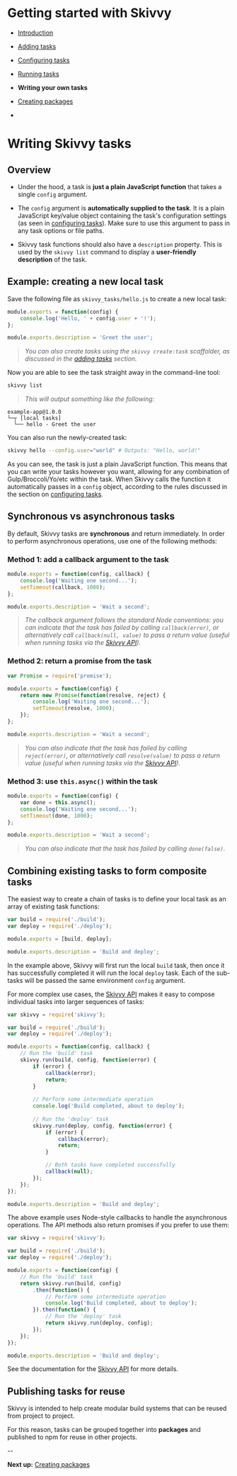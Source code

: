 # Getting started with Skivvy

- [Introduction](00-introduction.md)
- [Adding tasks](01-adding-tasks.md)
- [Configuring tasks](02-configuring-tasks.md)
- [Running tasks](03-running-tasks.md)
- **Writing your own tasks**
- [Creating packages](05-creating-packages.md)

-

# Writing Skivvy tasks

## Overview
- Under the hood, a task is **just a plain JavaScript function** that takes a single `config` argument.

- The `config` argument is **automatically supplied to the task**. It is a plain JavaScript key/value object containing the task's configuration settings (as seen in [configuring tasks](02-configuring-tasks.md)). Make sure to use this argument to pass in any task options or file paths.

- Skivvy task functions should also have a `description` property. This is used by the `skivvy list` command to display a **user-friendly description** of the task.

## Example: creating a new local task

Save the following file as `skivvy_tasks/hello.js` to create a new local task:

```javascript
module.exports = function(config) {
	console.log('Hello, ' + config.user + '!');
};

module.exports.description = 'Greet the user';
```
> _You can also create tasks using the `skivvy create:task` scaffolder, as discussed in the [adding tasks](01-adding-tasks.md) section._

Now you are able to see the task straight away in the command-line tool:

```bash
skivvy list
```

> _This will output something like the following:_
```
example-app@1.0.0
└─┬ [local tasks]
  └── hello - Greet the user
```

You can also run the newly-created task:

```bash
skivvy hello --config.user="world" # Outputs: "Hello, world!"
```

As you can see, the task is just a plain JavaScript function. This means that you can write your tasks however you want, allowing for any combination of Gulp/Broccoli/Yo/etc within the task. When Skivvy calls the function it automatically passes in a `config` object, according to the rules discussed in the section on [configuring tasks](02-configuring-tasks.md).


## Synchronous vs asynchronous tasks

By default, Skivvy tasks are **synchronous** and return immediately. In order to perform asynchronous operations, use one of the following methods:

### Method 1: add a callback argument to the task

```javascript
module.exports = function(config, callback) {
	console.log('Waiting one second...');
	setTimeout(callback, 1000);
};

module.exports.description = 'Wait a second';
```
> _The callback argument follows the standard Node conventions: you can indicate that the task has failed by calling `callback(error)`, or alternatively call `callback(null, value)` to pass a return value (useful when running tasks via the [Skivvy API](../api.md#skivvy.run))._

### Method 2: return a promise from the task

```javascript
var Promise = require('promise');

module.exports = function(config) {
	return new Promise(function(resolve, reject) {
		console.log('Waiting one second...');
		setTimeout(resolve, 1000);
	});
};

module.exports.description = 'Wait a second';
```
> _You can also indicate that the task has failed by calling `reject(error)`, or alternatively call `resolve(value)` to pass a return value (useful when running tasks via the [Skivvy API](../api.md#skivvy.run))._

### Method 3: use `this.async()` within the task

```javascript
module.exports = function(config) {
	var done = this.async();
	console.log('Waiting one second...');
	setTimeout(done, 1000);
};

module.exports.description = 'Wait a second';
```

> _You can also indicate that the task has failed by calling `done(false)`._


## Combining existing tasks to form composite tasks

The easiest way to create a chain of tasks is to define your local task as an array of existing task functions:

```javascript
var build = require('./build');
var deploy = require('./deploy');

module.exports = [build, deploy];

module.exports.description = 'Build and deploy';
```

In the example above, Skivvy will first run the local `build` task, then once it has successfully completed it will run the local `deploy` task. Each of the sub-tasks will be passed the same environment `config` argument.

For more complex use cases, the [Skivvy API](../api.md) makes it easy to compose individual tasks into larger sequences of tasks:

```javascript
var skivvy = require('skivvy');

var build = require('./build');
var deploy = require('./deploy');

module.exports = function(config, callback) {
	// Run the 'build' task
	skivvy.run(build, config, function(error) {
		if (error) {
			callback(error);
			return;
		}
		
		// Perform some intermediate operation
		console.log('Build completed, about to deploy');
		
		// Run the 'deploy' task
		skivvy.run(deploy, config, function(error) {
			if (error) {
				callback(error);
				return;
			}

			// Both tasks have completed successfully
			callback(null);
		});
	});
});

module.exports.description = 'Build and deploy';
```

The above example uses Node-style callbacks to handle the asynchronous operations. The API methods also return promises if you prefer to use them:


```javascript
var skivvy = require('skivvy');

var build = require('./build');
var deploy = require('./deploy');

module.exports = function(config) {
	// Run the 'build' task
	return skivvy.run(build, config)
		.then(function() {
			// Perform some intermediate operation
			console.log('Build completed, about to deploy');
		}).then(function() {
			// Run the 'deploy' task
			return skivvy.run(deploy, config);
		});
	});
});

module.exports.description = 'Build and deploy';
```

See the documentation for the [Skivvy API](../api.md) for more details.


## Publishing tasks for reuse

Skivvy is intended to help create modular build systems that can be reused from project to project.

For this reason, tasks can be grouped together into **packages** and published to npm for reuse in other projects.

--

**Next up:** [Creating packages](05-creating-packages.md)
